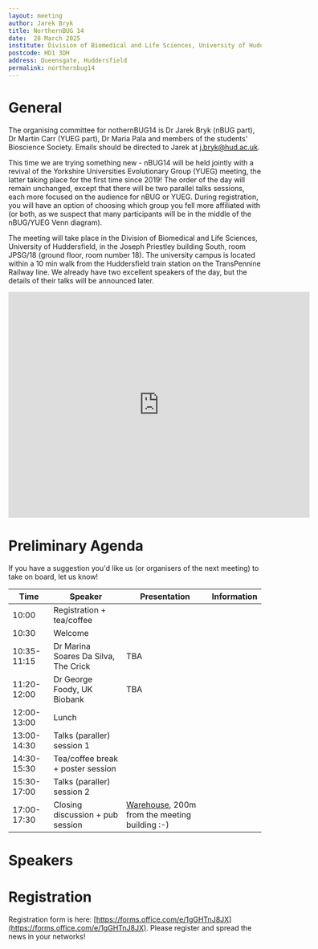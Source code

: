 ```yaml
---
layout: meeting
author: Jarek Bryk
title: NorthernBUG 14
date:  28 March 2025
institute: Division of Biomedical and Life Sciences, University of Huddersfield
postcode: HD1 3DH
address: Queensgate, Huddersfield
permalink: northernbug14
---
```


# General

The organising committee for nothernBUG14 is Dr Jarek Bryk (nBUG part), Dr Martin Carr (YUEG part), Dr Maria Pala and members of the students' Bioscience Society. Emails should be directed to Jarek at j.bryk@hud.ac.uk.

This time we are trying something new - nBUG14 will be held jointly with a revival of the Yorkshire Universities Evolutionary Group (YUEG) meeting, the latter taking place for the first time since 2019! The order of the day will remain unchanged, except that there will be two parallel talks sessions, each more focused on the audience for nBUG or YUEG. During registration, you will have an option of choosing which group you fell more affiliated with (or both, as we suspect that many participants will be in the middle of the nBUG/YUEG Venn diagram).

The meeting will take place in the Division of Biomedical and Life Sciences, University of Huddersfield, in the Joseph Priestley building South, room JPSG/18 (ground floor, room number 18). The university campus is located within a 10 min walk from the Huddersfield train station on the TransPennine Railway line. We already have two excellent speakers of the day, but the details of their talks will be announced later. 

<iframe src="https://www.google.com/maps/embed?pb=!1m18!1m12!1m3!1d254.7189472544998!2d-1.7793714549217128!3d53.64293718480601!2m3!1f0!2f0!3f0!3m2!1i1024!2i768!4f13.1!3m3!1m2!1s0x0%3A0xe62c355275c8c19e!2zNTPCsDM4JzM0LjYiTiAxwrA0Nic0NS4zIlc!5e0!3m2!1sen!2suk!4v1667813529532!5m2!1sen!2suk" width="600" height="450" style="border:0;" allowfullscreen="" loading="lazy" referrerpolicy="no-referrer-when-downgrade"></iframe>

# Preliminary Agenda

If you have a suggestion you'd like us (or organisers of the next meeting) to take on board, let us know!

| Time          | Speaker | Presentation | Information |
|---------------|---------|--------------|-------------|
| 10:00 | Registration + tea/coffee |  |  |
| 10:30 | Welcome |  |  |
| 10:35-11:15 | Dr Marina Soares Da Silva, The Crick  | TBA |  |
| 11:20-12:00 | Dr George Foody, UK Biobank | TBA |  |
| 12:00-13:00 | Lunch |  |  |
| 13:00-14:30 | Talks (paraller) session 1 |  |  |
| 14:30-15:30 | Tea/coffee break + poster session |  |  |
| 15:30-17:00 | Talks (paraller) session 2 |  |  |
| 17:00-17:30 | Closing discussion + pub session | [Warehouse](https://goo.gl/maps/n1vTZ3ZPC1eXnXaX8), 200m from the meeting building :-) |  |

# Speakers

# Registration

Registration form is here: [https://forms.office.com/e/1gGHTnJ8JX](https://forms.office.com/e/1gGHTnJ8JX). Please register and spread the news in your networks!
